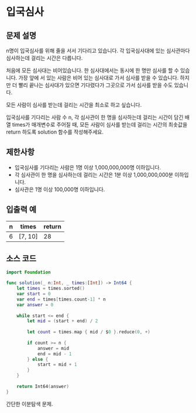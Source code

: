 # 입국심사

## 문제 설명
n명이 입국심사를 위해 줄을 서서 기다리고 있습니다. 각 입국심사대에 있는 심사관마다 심사하는데 걸리는 시간은 다릅니다.

처음에 모든 심사대는 비어있습니다. 한 심사대에서는 동시에 한 명만 심사를 할 수 있습니다. 가장 앞에 서 있는 사람은 비어 있는 심사대로 가서 심사를 받을 수 있습니다. 하지만 더 빨리 끝나는 심사대가 있으면 기다렸다가 그곳으로 가서 심사를 받을 수도 있습니다.

모든 사람이 심사를 받는데 걸리는 시간을 최소로 하고 싶습니다.

입국심사를 기다리는 사람 수 n, 각 심사관이 한 명을 심사하는데 걸리는 시간이 담긴 배열 times가 매개변수로 주어질 때, 모든 사람이 심사를 받는데 걸리는 시간의 최솟값을 return 하도록 solution 함수를 작성해주세요.

## 제한사항
 - 입국심사를 기다리는 사람은 1명 이상 1,000,000,000명 이하입니다.
 - 각 심사관이 한 명을 심사하는데 걸리는 시간은 1분 이상 1,000,000,000분 이하입니다.
 - 심사관은 1명 이상 100,000명 이하입니다.

## 입출력 예
|    n    |times|return|
|---------------|------|------|
|6|   [7, 10]  |   28  |

## 소스 코드
```Swift
import Foundation

func solution(_ n:Int, _ times:[Int]) -> Int64 {
    let times = times.sorted()
    var start = 0
    var end = times[times.count-1] * n
    var answer = 0
    
    while start <= end {
        let mid = (start + end) / 2
        
        let count = times.map { mid / $0 }.reduce(0, +)
        
        if count >= n {
            answer = mid
            end = mid - 1
        } else {
            start = mid + 1
        }
    }
    
    return Int64(answer)
}
```
간단한 이분탐색 문제.